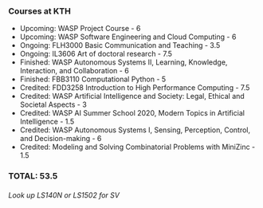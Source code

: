 ### Courses at KTH

- Upcoming: WASP Project Course - 6
- Upcoming: WASP Software Engineering and Cloud Computing - 6
- Ongoing: FLH3000 Basic Communication and Teaching - 3.5
- Ongoing: IL3606 Art of doctoral research - 7.5
- Finished: WASP Autonomous Systems II, Learning, Knowledge, Interaction, and Collaboration - 6
- Finished: FBB3110 Computational Python - 5
- Credited: FDD3258 Introduction to High Performance Computing - 7.5
- Credited: WASP Artificial Intelligence and Society: Legal, Ethical and Societal Aspects - 3
- Credited: WASP AI Summer School 2020, Modern Topics in Artificial Intelligence - 1.5
- Credited: WASP Autonomous Systems I, Sensing, Perception, Control, and Decision-making - 6
- Credited: Modeling and Solving Combinatorial Problems with MiniZinc - 1.5

### TOTAL: 53.5

###### Look up LS140N or LS1502 for SV

